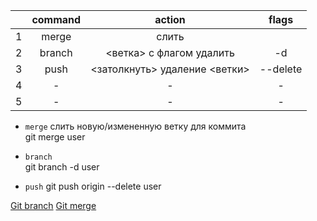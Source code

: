 

||command|action|flags|
|:-:|:-:|:-:|:-:|
|1|merge|слить||
|2|branch|<ветка> с флагом удалить|-d|
|3|push|<затолкнуть> удаление <ветки>|--delete <branch>|
|4|-|-|-|
|5|-|-|-|

- `merge` слить новую/измененную ветку для коммита  
git merge user  


- `branch`  
git branch -d user  

- `push` 
git push origin --delete user  


[Git branch](https://habr.com/post/195674/)
[Git merge](https://git-scm.com/book/ru/v1/%D0%92%D0%B5%D1%82%D0%B2%D0%BB%D0%B5%D0%BD%D0%B8%D0%B5-%D0%B2-Git-%D0%9E%D1%81%D0%BD%D0%BE%D0%B2%D1%8B-%D0%B2%D0%B5%D1%82%D0%B2%D0%BB%D0%B5%D0%BD%D0%B8%D1%8F-%D0%B8-%D1%81%D0%BB%D0%B8%D1%8F%D0%BD%D0%B8%D1%8F)